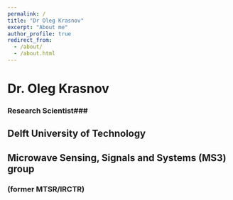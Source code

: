 ```yaml
---
permalink: /
title: "Dr Oleg Krasnov"
excerpt: "About me"
author_profile: true
redirect_from: 
  - /about/
  - /about.html
---
```


# Dr. Oleg Krasnov #

### Research Scientist###

## Delft University of Technology ##
## Microwave Sensing, Signals and Systems (MS3) group ##
### (former MTSR/IRCTR) ##
